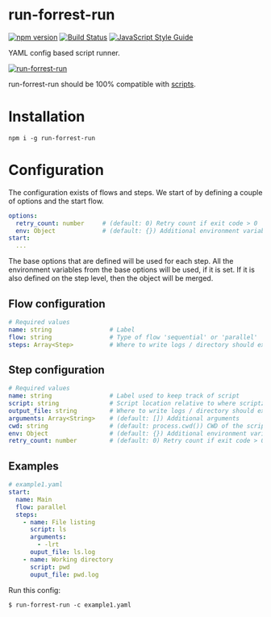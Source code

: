 run-forrest-run
===============

[![npm version][npm-badge]][npm-url]
[![Build Status][travis-badge]][travis-url]
[![JavaScript Style Guide][standardjs-badge]][standardjs-url]


YAML config based script runner.

[![run-forrest-run](https://img.youtube.com/vi/x2-MCPa_3rU/0.jpg)](https://youtu.be/x2-MCPa_3rU?t=23)

run-forrest-run should be 100% compatible with [scripts](https://www.npmjs.com/package/scriptz).

# Installation

```SHELL
npm i -g run-forrest-run
```

# Configuration

The configuration exists of flows and steps. We start of by defining a
couple of options and the start flow.

```yaml
options:
  retry_count: number     # (default: 0) Retry count if exit code > 0
  env: Object             # (default: {}) Additional environment variables
start:
  ...
```

The base options that are defined will be used for each step. All the
environment variables from the base options will be used, if it is set.
If it is also defined on the step level, then the object will be merged.

## Flow configuration

```yaml
# Required values
name: string                # Label
flow: string                # Type of flow 'sequential' or 'parallel'
steps: Array<Step>          # Where to write logs / directory should exist
```


## Step configuration

```yaml
# Required values
name: string                # Label used to keep track of script
script: string              # Script location relative to where scriptz is being run
output_file: string         # Where to write logs / directory should exist
arguments: Array<String>    # (default: []) Additional arguments
cwd: string                 # (default: process.cwd()) CWD of the script
env: Object                 # (default: {}) Additional environment variables
retry_count: number         # (default: 0) Retry count if exit code > 0
```

## Examples

```yaml
# example1.yaml
start:
  name: Main
  flow: parallel
  steps:
    - name: File listing
      script: ls
      arguments:
        - -lrt
      ouput_file: ls.log
    - name: Working directory
      script: pwd
      ouput_file: pwd.log
```
Run this config:

```
$ run-forrest-run -c example1.yaml
```

[npm-badge]: https://badge.fury.io/js/run-forrest-run.svg
[npm-url]: https://badge.fury.io/js/run-forrest-run
[travis-badge]: https://travis-ci.org/orangewise/run-forrest-run.svg?branch=master
[travis-url]: https://travis-ci.org/orangewise/run-forrest-run
[coveralls-badge]: https://coveralls.io/repos/github/orangewise/s3-zip/badge.svg?branch=master
[coveralls-url]: https://coveralls.io/github/orangewise/s3-zip?branch=master
[standardjs-badge]: https://img.shields.io/badge/code%20style-standard-brightgreen.svg
[standardjs-url]: http://standardjs.com/